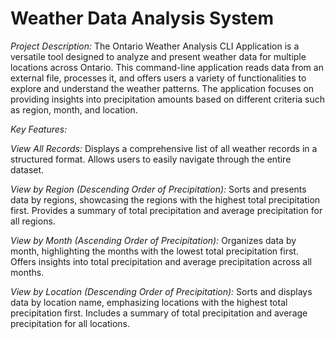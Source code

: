# Weather Data Analysis System

*Project Description:*
The Ontario Weather Analysis CLI Application is a versatile tool designed to analyze and present weather data for multiple locations across Ontario. 
This command-line application reads data from an external file, processes it, and offers users a variety of functionalities to explore and understand the weather patterns. 
The application focuses on providing insights into precipitation amounts based on different criteria such as region, month, and location.

*Key Features:*

*View All Records:*
Displays a comprehensive list of all weather records in a structured format.
Allows users to easily navigate through the entire dataset.

*View by Region (Descending Order of Precipitation):*
Sorts and presents data by regions, showcasing the regions with the highest total precipitation first.
Provides a summary of total precipitation and average precipitation for all regions.

*View by Month (Ascending Order of Precipitation):*
Organizes data by month, highlighting the months with the lowest total precipitation first.
Offers insights into total precipitation and average precipitation across all months.

*View by Location (Descending Order of Precipitation):*
Sorts and displays data by location name, emphasizing locations with the highest total precipitation first.
Includes a summary of total precipitation and average precipitation for all locations.
